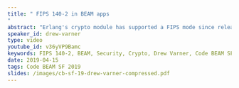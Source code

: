 ```yaml
---
title: " FIPS 140-2 in BEAM apps
"
abstract: "Erlang's crypto module has supported a FIPS mode since release 20.0. Drew will discuss why you may care about FIPS 140-2 encryption, ways to integrate it into your tests suites and gotchas to compliance. He will discuss how simply putting crypto in FIPS mode is not enough. Learn how dependencies and built-in libraries can sneak non-FIPS crypto into your application. Drew will also cover some general techniques to detect security issues in your code."
speaker_id: drew-varner
type: video
youtube_id: v36yVP9Bamc
keywords: FIPS 140-2, BEAM, Security, Crypto, Drew Varner, Code BEAM SF, Erlang
date: 2019-04-15
tags: Code BEAM SF 2019
slides: /images/cb-sf-19-drew-varner-compressed.pdf
---
```


